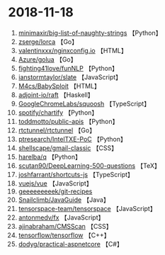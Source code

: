 # 2018-11-18

1. [minimaxir/big-list-of-naughty-strings](https://github.com/minimaxir/big-list-of-naughty-strings) 【Python】
2. [zserge/lorca](https://github.com/zserge/lorca) 【Go】
3. [valentinxxx/nginxconfig.io](https://github.com/valentinxxx/nginxconfig.io) 【HTML】
4. [Azure/golua](https://github.com/Azure/golua) 【Go】
5. [fighting41love/funNLP](https://github.com/fighting41love/funNLP) 【Python】
6. [ianstormtaylor/slate](https://github.com/ianstormtaylor/slate) 【JavaScript】
7. [M4cs/BabySploit](https://github.com/M4cs/BabySploit) 【HTML】
8. [adjoint-io/raft](https://github.com/adjoint-io/raft) 【Haskell】
9. [GoogleChromeLabs/squoosh](https://github.com/GoogleChromeLabs/squoosh) 【TypeScript】
10. [spotify/chartify](https://github.com/spotify/chartify) 【Python】
11. [toddmotto/public-apis](https://github.com/toddmotto/public-apis) 【Python】
12. [rtctunnel/rtctunnel](https://github.com/rtctunnel/rtctunnel) 【Go】
13. [ptresearch/IntelTXE-PoC](https://github.com/ptresearch/IntelTXE-PoC) 【Python】
14. [shellscape/gmail-classic](https://github.com/shellscape/gmail-classic) 【CSS】
15. [harelba/q](https://github.com/harelba/q) 【Python】
16. [scutan90/DeepLearning-500-questions](https://github.com/scutan90/DeepLearning-500-questions) 【TeX】
17. [joshfarrant/shortcuts-js](https://github.com/joshfarrant/shortcuts-js) 【TypeScript】
18. [vuejs/vue](https://github.com/vuejs/vue) 【JavaScript】
19. [geeeeeeeeek/git-recipes](https://github.com/geeeeeeeeek/git-recipes) 
20. [Snailclimb/JavaGuide](https://github.com/Snailclimb/JavaGuide) 【Java】
21. [tensorspace-team/tensorspace](https://github.com/tensorspace-team/tensorspace) 【JavaScript】
22. [antonmedv/fx](https://github.com/antonmedv/fx) 【JavaScript】
23. [ajinabraham/CMSScan](https://github.com/ajinabraham/CMSScan) 【CSS】
24. [tensorflow/tensorflow](https://github.com/tensorflow/tensorflow) 【C++】
25. [dodyg/practical-aspnetcore](https://github.com/dodyg/practical-aspnetcore) 【C#】

